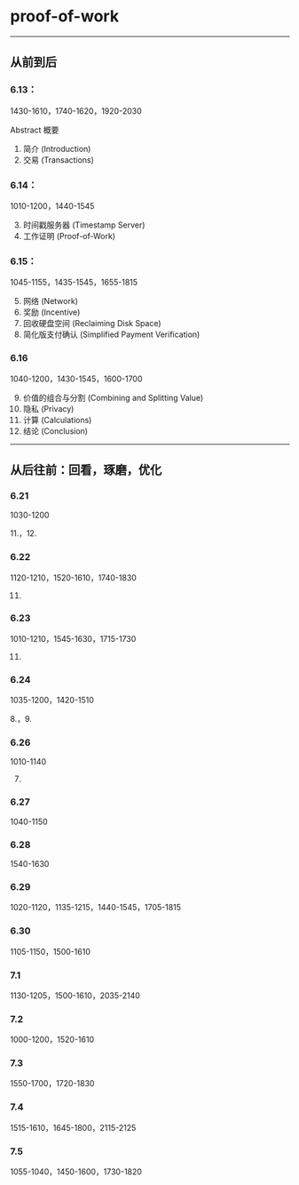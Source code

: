 # proof-of-work

---

## 从前到后

### 6.13：
1430-1610，1740-1620，1920-2030

Abstract  概要
1. 简介 (Introduction)
2. 交易 (Transactions)

### 6.14：
1010-1200，1440-1545

3. 时间戳服务器 (Timestamp Server)
4. 工作证明 (Proof-of-Work)


### 6.15：
1045-1155，1435-1545，1655-1815

5. 网络 (Network)
6. 奖励 (Incentive)
7. 回收硬盘空间 (Reclaiming Disk Space)
8. 简化版支付确认 (Simplified Payment Verification)


### 6.16
1040-1200，1430-1545，1600-1700

9.  价值的组合与分割 (Combining and Splitting Value)
10. 隐私 (Privacy)
11. 计算 (Calculations)
12. 结论 (Conclusion)



---


## 从后往前：回看，琢磨，优化


### 6.21

1030-1200

11.，12.


### 6.22

1120-1210，1520-1610，1740-1830

11.

### 6.23

1010-1210，1545-1630，1715-1730

11.


### 6.24

1035-1200，1420-1510

8.，9.

### 6.26

1010-1140

7.


### 6.27

1040-1150


### 6.28

1540-1630


### 6.29

1020-1120，1135-1215，1440-1545，1705-1815

### 6.30

1105-1150，1500-1610

### 7.1

1130-1205，1500-1610，2035-2140

### 7.2

1000-1200，1520-1610

### 7.3

1550-1700，1720-1830

### 7.4

1515-1610，1645-1800，2115-2125

### 7.5

1055-1040，1450-1600，1730-1820



